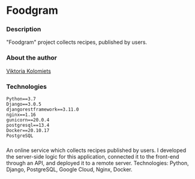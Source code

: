 # Foodgram

### Description
"Foodgram" project collects recipes, published by users.

### About the author
[Viktoria Kolomiets](https://github.com/victoria-prog)

### Technologies
```
Python==3.7
Django==3.0.5
djangorestframework==3.11.0
nginx==1.16
gunicorn==20.0.4
postgresql==13.4
Docker==20.10.17
PostgreSQL
```

###
An online service which collects recipes published by users. I developed the server-side logic for this application, connected it to the front-end
through an API, and deployed it to a remote server. Technologies: Python, Django, PostgreSQL, Google Cloud, Nginx, Docker.



